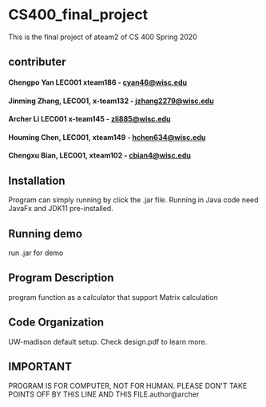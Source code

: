 # CS400_final_project
This is the final project of ateam2 of CS 400 Spring 2020

## contributer
#### Chengpo Yan LEC001 xteam186 - cyan46@wisc.edu
#### Jinming Zhang, LEC001, x-team132 - jzhang2279@wisc.edu
#### Archer Li LEC001 x-team145 - zli885@wisc.edu
#### Houming Chen, LEC001, xteam149 - hchen634@wisc.edu
#### Chengxu Bian, LEC001, xteam102 - cbian4@wisc.edu


## Installation
Program can simply running by click the .jar file.
Running in Java code need JavaFx and JDK11 pre-installed.

## Running demo
run .jar for demo

## Program Description
program function as a calculator that support Matrix calculation

## Code Organization
UW-madison default setup.
Check design.pdf to learn more.

## IMPORTANT
PROGRAM IS FOR COMPUTER, NOT FOR HUMAN. PLEASE DON'T TAKE POINTS OFF BY THIS LINE AND THIS FILE.author@archer

